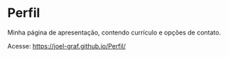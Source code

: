 # Perfil
Minha página de apresentação, contendo currículo e opções de contato.

Acesse: https://joel-graf.github.io/Perfil/
